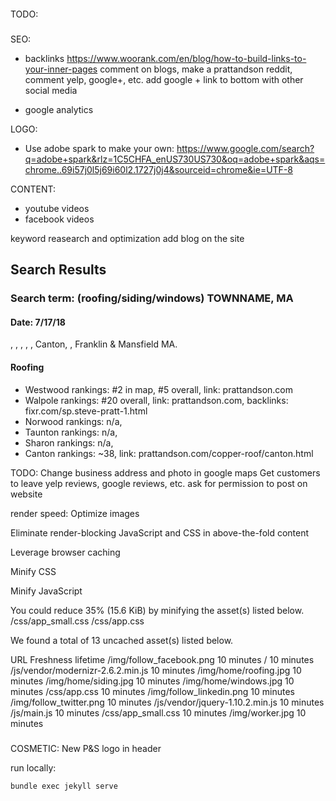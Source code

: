 ####
TODO:
#####
SEO:
- backlinks
    https://www.woorank.com/en/blog/how-to-build-links-to-your-inner-pages
    comment on blogs, make a prattandson reddit, comment yelp, google+, etc.
    add google + link to bottom with other social media

- google analytics

LOGO:
- Use adobe spark to make your own: https://www.google.com/search?q=adobe+spark&rlz=1C5CHFA_enUS730US730&oq=adobe+spark&aqs=chrome..69i57j0l5j69i60l2.1727j0j4&sourceid=chrome&ie=UTF-8

CONTENT:
- youtube videos
- facebook videos

keyword reasearch and optimization
add blog on the site

## Search Results
### Search term: (roofing/siding/windows) TOWNNAME, MA
#### Date: 7/17/18
, , , , , Canton, , Franklin & Mansfield MA.
#### Roofing
- Westwood rankings: #2 in map, #5 overall, link: prattandson.com
- Walpole rankings: #20 overall, link: prattandson.com, backlinks: fixr.com/sp.steve-pratt-1.html
- Norwood rankings: n/a,
- Taunton rankings: n/a,
- Sharon rankings: n/a,
- Canton rankings: ~38, link: prattandson.com/copper-roof/canton.html

TODO:
Change business address and photo in google maps
Get customers to leave yelp reviews, google reviews, etc. ask for permission to post on website


render speed:
  Optimize images

  Eliminate render-blocking JavaScript and CSS in above-the-fold content

  Leverage browser caching

  Minify CSS

  Minify JavaScript

  You could reduce 35% (15.6 KiB) by minifying the asset(s) listed below.
    /css/app_small.css
    /css/app.css



  We found a total of 13 uncached asset(s) listed below.

  URL	Freshness lifetime
  /img/follow_facebook.png	10 minutes
  /	10 minutes
  /js/vendor/modernizr-2.6.2.min.js	10 minutes
  /img/home/roofing.jpg	10 minutes
  /img/home/siding.jpg	10 minutes
  /img/home/windows.jpg	10 minutes
  /css/app.css	10 minutes
  /img/follow_linkedin.png	10 minutes
  /img/follow_twitter.png	10 minutes
  /js/vendor/jquery-1.10.2.min.js	10 minutes
  /js/main.js	10 minutes
  /css/app_small.css	10 minutes
  /img/worker.jpg	10 minutes




###
COSMETIC:
New P&S logo in header

run locally:
```
bundle exec jekyll serve
```

####
#####
